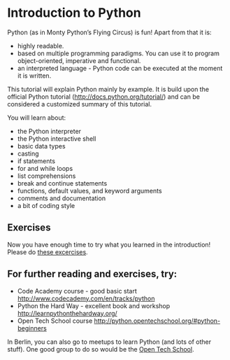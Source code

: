 # Introduction to Python

Python (as in Monty Python’s Flying Circus) is fun! 
Apart from that it is:
- highly readable. 
- based on multiple programming paradigms. You can use it to program object-oriented, imperative and functional. 
- an interpreted language - Python code can be executed at the moment it is written. 


This tutorial will explain Python mainly by example. It is build upon the official Python tutorial (http://docs.python.org/tutorial/) and can be considered a customized summary of this tutorial.


You will learn about:
- the Python interpreter
- the Python interactive shell
- basic data types
- casting
- if statements
- for and while loops
- list comprehensions
- break and continue statements
- functions, default values, and keyword arguments
- comments and documentation
- a bit of coding style

## Exercises

Now you have enough time to try what you learned in the introduction! Please do [these excercises](https://github.com/fugufisch/hu_bp_python_course/blob/master/02_introduction/exercise.md).


## For further reading and exercises, try:

- Code Academy course - good basic start http://www.codecademy.com/en/tracks/python
- Python the Hard Way - excellent book and workshop http://learnpythonthehardway.org/
- Open Tech School course http://python.opentechschool.org/#python-beginners

In Berlin, you can also go to meetups to learn Python (and lots of other stuff). One good group to do so would be the [Open Tech School](http://www.meetup.com/opentechschool-berlin/).

